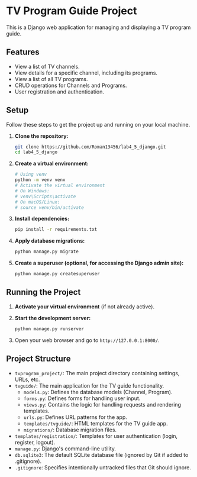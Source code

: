 # TV Program Guide Project

This is a Django web application for managing and displaying a TV program guide.

## Features

*   View a list of TV channels.
*   View details for a specific channel, including its programs.
*   View a list of all TV programs.
*   CRUD operations for Channels and Programs.
*   User registration and authentication.

## Setup

Follow these steps to get the project up and running on your local machine.

1.  **Clone the repository:**

    ```bash
    git clone https://github.com/Roman13456/lab4_5_django.git
    cd lab4_5_django
    ```

2.  **Create a virtual environment:**

    ```bash
    # Using venv
    python -m venv venv
    # Activate the virtual environment
    # On Windows:
    # venv\Scripts\activate
    # On macOS/Linux:
    # source venv/bin/activate
    ```

3.  **Install dependencies:**

    ```bash
    pip install -r requirements.txt 
    ```

4.  **Apply database migrations:**

    ```bash
    python manage.py migrate
    ```

5.  **Create a superuser (optional, for accessing the Django admin site):**

    ```bash
    python manage.py createsuperuser
    ```

## Running the Project

1.  **Activate your virtual environment** (if not already active).
2.  **Start the development server:**

    ```bash
    python manage.py runserver
    ```

3.  Open your web browser and go to `http://127.0.0.1:8000/`.

## Project Structure

*   `tvprogram_project/`: The main project directory containing settings, URLs, etc.
*   `tvguide/`: The main application for the TV guide functionality.
    *   `models.py`: Defines the database models (Channel, Program).
    *   `forms.py`: Defines forms for handling user input.
    *   `views.py`: Contains the logic for handling requests and rendering templates.
    *   `urls.py`: Defines URL patterns for the app.
    *   `templates/tvguide/`: HTML templates for the TV guide app.
    *   `migrations/`: Database migration files.
*   `templates/registration/`: Templates for user authentication (login, register, logout).
*   `manage.py`: Django's command-line utility.
*   `db.sqlite3`: The default SQLite database file (ignored by Git if added to .gitignore).
*   `.gitignore`: Specifies intentionally untracked files that Git should ignore.
